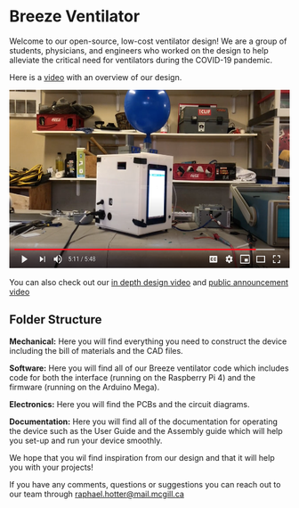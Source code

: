 #  Breeze Ventilator
Welcome to our open-source, low-cost ventilator design! We are a group of students, physicians, and engineers who worked on the design to help alleviate the critical need for ventilators during the COVID-19 pandemic.

Here is a [video](https://youtu.be/5ufh_80dSsk) with an overview of our design.

<p align="center">
  <a href="https://www.youtube.com/watch?v=6LeZjULZnUc" target="_blank">
    <img alt="Play Introduction Video" src="media/youtube_thubnail.png" height="320">
  </a>
</p>

You can also check out our [in depth design video](https://youtu.be/dRpsoaCI0QA) and [public announcement video](https://youtu.be/4-jjhEgUjkQ)

## Folder Structure
**Mechanical:** Here you will find everything you need to construct the device including the bill of materials and the CAD files.

**Software:** Here you will find all of our Breeze ventilator code which includes code for both the interface (running on the Raspberry Pi 4) and the firmware (running on the Arduino Mega).

**Electronics:** Here you will find the PCBs and the circuit diagrams.

**Documentation:** Here you will find all of the documentation for operating the device such as the User Guide and the Assembly guide which will help you set-up and run your device smoothly.

We hope that you wil find inspiration from our design and that it will help you with your projects! 

If you have any comments, questions or suggestions you can reach out to our team through raphael.hotter@mail.mcgill.ca
